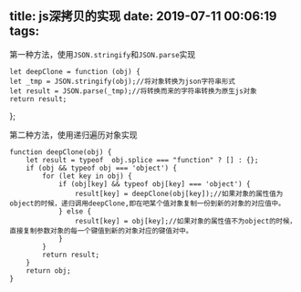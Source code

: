title: js深拷贝的实现
date: 2019-07-11 00:06:19
tags:
---

第一种方法，使用`JSON.stringify`和`JSON.parse`实现

    let deepClone = function (obj) {
    let _tmp = JSON.stringify(obj);//将对象转换为json字符串形式
    let result = JSON.parse(_tmp);//将转换而来的字符串转换为原生js对象
    return result;
};

第二种方法，使用递归遍历对象实现

    function deepClone(obj) {
        let result = typeof  obj.splice === "function" ? [] : {};
        if (obj && typeof obj === 'object') {
            for (let key in obj) {
                if (obj[key] && typeof obj[key] === 'object') {
                    result[key] = deepClone(obj[key]);//如果对象的属性值为object的时候，递归调用deepClone,即在吧某个值对象复制一份到新的对象的对应值中。
                } else {
                    result[key] = obj[key];//如果对象的属性值不为object的时候，直接复制参数对象的每一个键值到新的对象对应的键值对中。
                }
            }
            return result;
        }
        return obj;
    }

